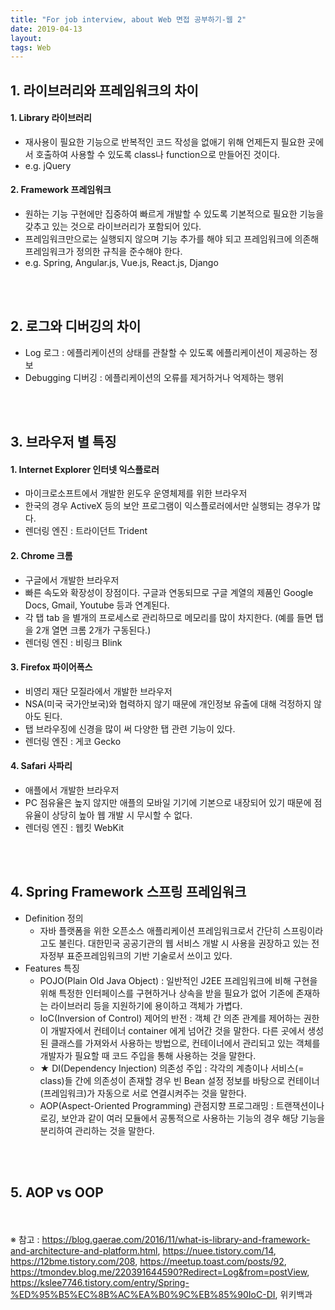```yaml
---
title: "For job interview, about Web 면접 공부하기-웹 2"
date: 2019-04-13
layout:
tags: Web
---
```


## 1. 라이브러리와 프레임워크의 차이
#### 1. Library 라이브러리
- 재사용이 필요한 기능으로 반복적인 코드 작성을 없애기 위해 언제든지 필요한 곳에서 호출하여 사용할 수 있도록 class나 function으로 만들어진 것이다.
- e.g. jQuery

#### 2. Framework 프레임워크
- 원하는 기능 구현에만 집중하여 빠르게 개발할 수 있도록 기본적으로 필요한 기능을 갖추고 있는 것으로 라이브러리가 포함되어 있다.
- 프레임워크만으로는 실행되지 않으며 기능 추가를 해야 되고 프레임워크에 의존해 프레임워크가 정의한 규칙을 준수해야 한다.
- e.g. Spring, Angular.js, Vue.js, React.js, Django

<br><br>
## 2. 로그와 디버깅의 차이
- Log 로그 : 에플리케이션의 상태를 관찰할 수 있도록 에플리케이션이 제공하는 정보
- Debugging 디버깅 : 에플리케이션의 오류를 제거하거나 억제하는 행위

<br><br>
## 3. 브라우저 별 특징
#### 1. Internet Explorer 인터넷 익스플로러
- 마이크로소프트에서 개발한 윈도우 운영체제를 위한 브라우저
- 한국의 경우 ActiveX 등의 보안 프로그램이 익스플로러에서만 실행되는 경우가 많다.
- 렌더링 엔진 : 트라이던트 Trident

#### 2. Chrome 크롬
- 구글에서 개발한 브라우저
- 빠른 속도와 확장성이 장점이다. 구글과 연동되므로 구글 계열의 제품인 Google Docs, Gmail, Youtube 등과 연계된다.
- 각 탭 tab 을 별개의 프로세스로 관리하므로 메모리를 많이 차지한다. (예를 들면 탭을 2개 열면 크롬 2개가 구동된다.)
- 렌더링 엔진 : 비링크 Blink

#### 3. Firefox 파이어폭스
- 비영리 재단 모질라에서 개발한 브라우저
- NSA(미국 국가안보국)와 협력하지 않기 때문에 개인정보 유출에 대해 걱정하지 않아도 된다.
- 탭 브라우징에 신경을 많이 써 다양한 탭 관련 기능이 있다.
- 렌더링 엔진 : 게코 Gecko

#### 4. Safari 사파리
- 애플에서 개발한 브라우저
- PC 점유율은 높지 않지만 애플의 모바일 기기에 기본으로 내장되어 있기 때문에 점유율이 상당히 높아 웹 개발 시 무시할 수 없다.
- 렌더링 엔진 : 웹킷 WebKit

<br><br>
## 4. Spring Framework 스프링 프레임워크
- Definition 정의
  - 자바 플랫폼을 위한 오픈소스 애플리케이션 프레임워크로서 간단히 스프링이라고도 불린다. 대한민국 공공기관의 웹 서비스 개발 시 사용을 권장하고 있는 전자정부 표준프레임워크의 기반 기술로서 쓰이고 있다.
- Features 특징
  - POJO(Plain Old Java Object) : 일반적인 J2EE 프레임워크에 비해 구현을 위해 특정한 인터페이스를 구현하거나 상속을 받을 필요가 없어 기존에 존재하는 라이브러리 등을 지원하기에 용이하고 객체가 가볍다.
  - IoC(Inversion of Control) 제어의 반전 : 객체 간 의존 관계를 제어하는 권한이 개발자에서 컨테이너 container 에게 넘어간 것을 말한다. 다른 곳에서 생성된 클래스를 가져와서 사용하는 방법으로, 컨테이너에서 관리되고 있는 객체를 개발자가 필요할 때 코드 주입을 통해 사용하는 것을 말한다.
  - ★ DI(Dependency Injection) 의존성 주입 : 각각의 계층이나 서비스(= class)들 간에 의존성이 존재할 경우 빈 Bean 설정 정보를 바탕으로 컨테이너(프레임워크)가 자동으로 서로 연결시켜주는 것을 말한다.
  - AOP(Aspect-Oriented Programming) 관점지향 프로그래밍 : 트랜잭션이나 로깅, 보안과 같이 여러 모듈에서 공통적으로 사용하는 기능의 경우 해당 기능을 분리하여 관리하는 것을 말한다.
  
<br><br>
## 5. AOP vs OOP


  

<br><br>
※ 참고 : https://blog.gaerae.com/2016/11/what-is-library-and-framework-and-architecture-and-platform.html, https://nuee.tistory.com/14, https://12bme.tistory.com/208, https://meetup.toast.com/posts/92, https://tmondev.blog.me/220391644590?Redirect=Log&from=postView, https://kslee7746.tistory.com/entry/Spring-%ED%95%B5%EC%8B%AC%EA%B0%9C%EB%85%90IoC-DI, 위키백과 
